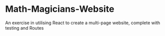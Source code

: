 # Math-Magicians-Website
An exercise in utilising React to create a multi-page website, complete with testing and Routes
